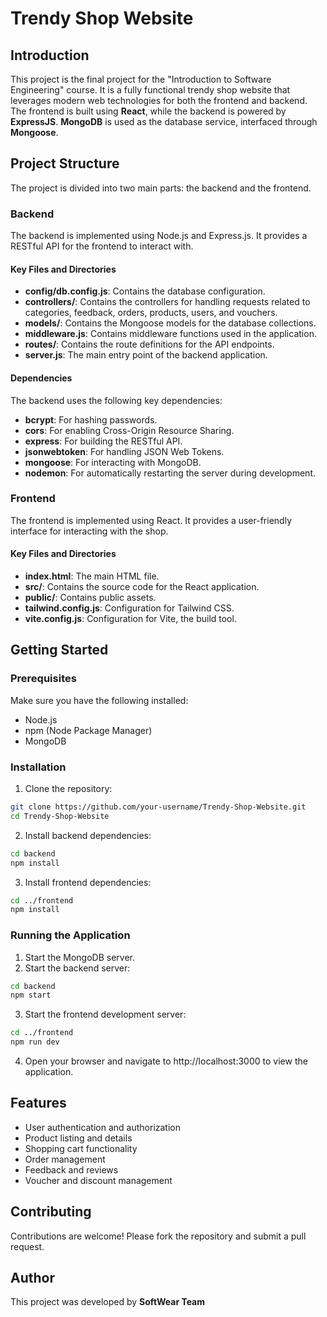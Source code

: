 # Trendy Shop Website

## Introduction

This project is the final project for the "Introduction to Software Engineering" course. It is a fully functional trendy shop website that leverages modern web technologies for both the frontend and backend. The frontend is built using **React**, while the backend is powered by **ExpressJS**. **MongoDB** is used as the database service, interfaced through **Mongoose**.

## Project Structure

The project is divided into two main parts: the backend and the frontend.

### Backend

The backend is implemented using Node.js and Express.js. It provides a RESTful API for the frontend to interact with.


#### Key Files and Directories

- **config/db.config.js**: Contains the database configuration.
- **controllers/**: Contains the controllers for handling requests related to categories, feedback, orders, products, users, and vouchers.
- **models/**: Contains the Mongoose models for the database collections.
- **middleware.js**: Contains middleware functions used in the application.
- **routes/**: Contains the route definitions for the API endpoints.
- **server.js**: The main entry point of the backend application.

#### Dependencies

The backend uses the following key dependencies:

- **bcrypt**: For hashing passwords.
- **cors**: For enabling Cross-Origin Resource Sharing.
- **express**: For building the RESTful API.
- **jsonwebtoken**: For handling JSON Web Tokens.
- **mongoose**: For interacting with MongoDB.
- **nodemon**: For automatically restarting the server during development.

### Frontend

The frontend is implemented using React. It provides a user-friendly interface for interacting with the shop.


#### Key Files and Directories

- **index.html**: The main HTML file.
- **src/**: Contains the source code for the React application.
- **public/**: Contains public assets.
- **tailwind.config.js**: Configuration for Tailwind CSS.
- **vite.config.js**: Configuration for Vite, the build tool.

## Getting Started

### Prerequisites

Make sure you have the following installed:

- Node.js
- npm (Node Package Manager)
- MongoDB

### Installation

1. Clone the repository:

```sh
git clone https://github.com/your-username/Trendy-Shop-Website.git
cd Trendy-Shop-Website
```

2. Install backend dependencies:
```sh
cd backend
npm install
```

3. Install frontend dependencies:
```sh
cd ../frontend
npm install
```

### Running the Application

1. Start the MongoDB server.
2. Start the backend server:
```sh
cd backend
npm start
```

3. Start the frontend development server:
```sh
cd ../frontend
npm run dev
```

4. Open your browser and navigate to http://localhost:3000 to view the application.

## Features
- User authentication and authorization
- Product listing and details
- Shopping cart functionality
- Order management
- Feedback and reviews
- Voucher and discount management

## Contributing
Contributions are welcome! Please fork the repository and submit a pull request.

## Author
This project was developed by **SoftWear Team**